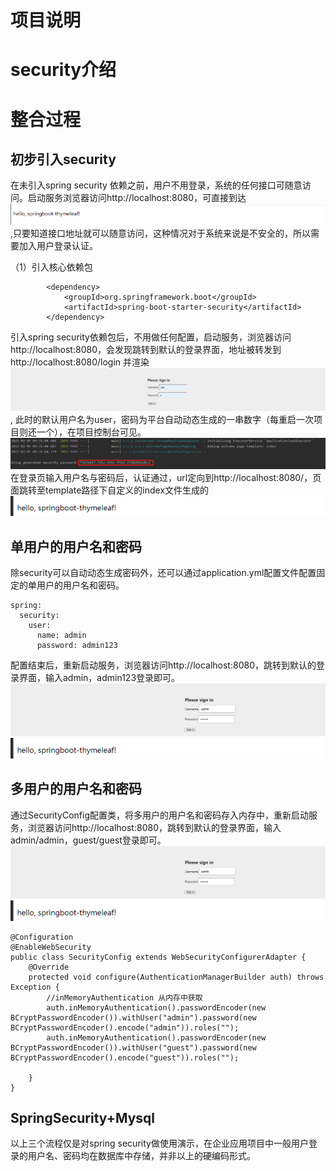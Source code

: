 # 项目说明

# security介绍


# 整合过程

## 初步引入security
在未引入spring security 依赖之前，用户不用登录，系统的任何接口可随意访问。启动服务浏览器访问http://localhost:8080，可直接到达
![index页面](img/unsafe.jpg),只要知道接口地址就可以随意访问，这种情况对于系统来说是不安全的，所以需要加入用户登录认证。

（1）引入核心依赖包
```
        <dependency>
            <groupId>org.springframework.boot</groupId>
            <artifactId>spring-boot-starter-security</artifactId>
        </dependency>
```

引入spring security依赖包后，不用做任何配置，启动服务，浏览器访问http://localhost:8080，会发现跳转到默认的登录界面，地址被转发到http://localhost:8080/login
并渲染![默认登录页](img/defaultlogin.jpg), 此时的默认用户名为user，密码为平台自动动态生成的一串数字（每重启一次项目则还一个），在项目控制台可见。![默认密码见图](img/defaultpwd.jpg)
在登录页输入用户名与密码后，认证通过，url定向到http://localhost:8080/，页面跳转至template路径下自定义的index文件生成的![页面](img/safe.jpg)
## 单用户的用户名和密码
除security可以自动动态生成密码外，还可以通过application.yml配置文件配置固定的单用户的用户名和密码。
```
spring:
  security:
    user:
      name: admin
      password: admin123
```
配置结束后，重新启动服务，浏览器访问http://localhost:8080，跳转到默认的登录界面，输入admin，admin123登录即可。![登录页](img/setpwdlogin.jpg)   ![登录成功跳转页](img/safe.jpg)

## 多用户的用户名和密码
通过SecurityConfig配置类，将多用户的用户名和密码存入内存中，重新启动服务，浏览器访问http://localhost:8080，跳转到默认的登录界面，输入admin/admin，guest/guest登录即可。![登录页](img/setpwdlogin.jpg)   ![登录成功跳转页](img/safe.jpg)
```
@Configuration
@EnableWebSecurity
public class SecurityConfig extends WebSecurityConfigurerAdapter {
    @Override
    protected void configure(AuthenticationManagerBuilder auth) throws Exception {
        //inMemoryAuthentication 从内存中获取
        auth.inMemoryAuthentication().passwordEncoder(new BCryptPasswordEncoder()).withUser("admin").password(new BCryptPasswordEncoder().encode("admin")).roles("");
        auth.inMemoryAuthentication().passwordEncoder(new BCryptPasswordEncoder()).withUser("guest").password(new BCryptPasswordEncoder().encode("guest")).roles("");

    }
}
```

## SpringSecurity+Mysql
以上三个流程仅是对spring security做使用演示，在企业应用项目中一般用户登录的用户名、密码均在数据库中存储，并非以上的硬编码形式。


  
